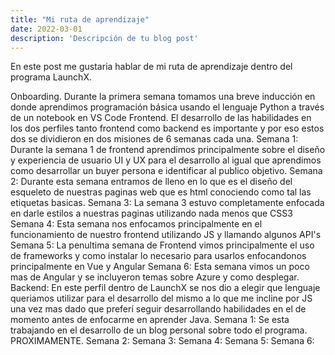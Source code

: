 ```yaml
---
title: "Mi ruta de aprendizaje"
date: 2022-03-01
description: 'Descripción de tu blog post'
---
```


En este post me gustaria hablar de mi ruta de aprendizaje dentro del programa LaunchX.

Onboarding.
  Durante la primera semana tomamos una breve inducción en donde aprendimos programación básica usando el lenguaje Python a través de un notebook en VS Code 
Frontend.
  El desarrollo de las habilidades en los dos perfiles tanto frontend como backend es importante y por eso estos dos se dividieron en dos misiones de 6 semanas cada una.
   Semana 1:
   Durante la semana 1 de frontend aprendimos principalmente sobre el diseño y experiencia de usuario UI y UX para el desarrollo al igual que aprendimos como desarrollar un buyer persona e identificar al publico objetivo.
   Semana 2: 
   Durante esta semana entramos de lleno en lo que es el diseño del esqueleto de nuestras paginas web que es html conociendo como tal las etiquetas basicas.
   Semana 3:
   La semana 3 estuvo completamente enfocada en darle estilos a nuestras paginas utilizando nada menos que CSS3 
   Semana 4:
   Esta semana nos enfocamos principalmente en el funcionamiento de nuestro frontend utilizando JS y llamando algunos API's 
   Semana 5:
   La penultima semana de Frontend vimos principalmente el uso de frameworks y como instalar lo necesario para usarlos enfocandonos principalmente en Vue y Angular
   Semana 6: 
   Esta semana vimos un poco mas de Angular y se incluyeron temas sobre Azure y como desplegar.
 Backend:
  En este perfil dentro de LaunchX se nos dio a elegir que lenguaje queriamos utilizar para el desarrollo del mismo a lo que me incline por JS una vez mas dado que preferí seguir desarrollando habilidades en el de momento antes de enfocarme en aprender Java.
  Semana 1: 
  Se esta trabajando en el desarrollo de un blog personal sobre todo el programa.
  PROXIMAMENTE. 
  Semana 2:
  Semana 3:
  Semana 4:
  Semana 5:
  Semana 6:
